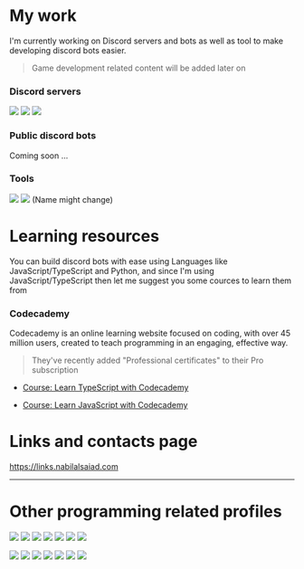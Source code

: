 # My work

I'm currently working on Discord servers and bots as well as tool to make developing discord bots easier.

> Game development related content will be added later on

### Discord servers

[![](https://dcbadge.vercel.app/api/server/saudign?style=flat)](https://discord.gg/saudign)
[![](https://dcbadge.vercel.app/api/server/sPfG5RR6A4?style=flat)](https://discord.gg/sPfG5RR6A4)
[![](https://dcbadge.vercel.app/api/server/Jfd6GbqMhw?style=flat)](https://discord.gg/Jfd6GbqMhw)

### Public discord bots

Coming soon ...

### Tools

[![](https://img.shields.io/badge/easybot-white?logo=npm)](https://www.npmjs.com/package/easybot)
[![](https://img.shields.io/badge/paths%20manager-white?logo=npm)](https://www.npmjs.com/package/paths-manager) (Name might change)

# Learning resources

You can build discord bots with ease using Languages like JavaScript/TypeScript and Python, and since I'm using JavaScript/TypeScript then let me suggest you some cources to learn them from

### Codecademy

Codecademy is an online learning website focused on coding, with over 45 million users, created to teach programming in an engaging, effective way.
> They've recently added "Professional certificates" to their Pro subscription

- <a href="https://www.pntra.com/t/2-468138-294213-213588" target="_blank" rel="sponsored">Course: Learn TypeScript  with Codecademy</a><img src="//www.pntra.com/i/2-468138-294213-213588" height="1" width="1" border="0">

- <a href="https://www.pntra.com/t/2-468117-294213-213588" target="_blank" rel="sponsored">Course: Learn JavaScript with Codecademy</a><img src="//www.pntra.com/i/2-468117-294213-213588" height="1" width="1" border="0">

# Links and contacts page

https://links.nabilalsaiad.com

-----------------------------------

# Other programming related profiles

[![](https://img.shields.io/badge/npm-black?logo=npm&logoColor=white)](https://www.npmjs.com/~nabil_alsaiad)
[![](https://img.shields.io/badge/Solo%20learn-black?logo=sololearn&logoColor=white)](https://www.sololearn.com/profile/17032869)
[![](https://img.shields.io/badge/Free%20code%20camp-black?logo=freecodecamp&logoColor=white)](https://www.freecodecamp.org/Nabil_Alsaiad)
[![](https://img.shields.io/badge/Codecademy-black?logo=codecademy&logoColor=white)](https://www.codecademy.com/profiles/Nabil_Alsaiad)
[![](https://img.shields.io/badge/Exercism-black?logo=exercism&logoColor=white)](https://exercism.org/profiles/Nabil-Alsaiad)
[![](https://img.shields.io/badge/Hacker%20rank-black?logo=hackerrank&logoColor=white)](https://www.hackerrank.com/Nabil_Alsaiad)
[![](https://img.shields.io/badge/Codingame-black?logo=codingame&logoColor=white)](https://www.codingame.com/profile/c76e910d186faa93e6d05766fe135ba36322535)


[![](https://img.shields.io/badge/npm-white?logo=npm&logoColor=black)](https://www.npmjs.com/~nabil_alsaiad)
[![](https://img.shields.io/badge/Solo%20learn-white?logo=sololearn&logoColor=black)](https://www.sololearn.com/profile/17032869)
[![](https://img.shields.io/badge/Free%20code%20camp-white?logo=freecodecamp&logoColor=black)](https://www.freecodecamp.org/Nabil_Alsaiad)
[![](https://img.shields.io/badge/Codecademy-white?logo=codecademy&logoColor=black)](https://www.codecademy.com/profiles/Nabil_Alsaiad)
[![](https://img.shields.io/badge/Exercism-white?logo=exercism&logoColor=black)](https://exercism.org/profiles/Nabil-Alsaiad)
[![](https://img.shields.io/badge/Hacker%20rank-white?logo=hackerrank&logoColor=black)](https://www.hackerrank.com/Nabil_Alsaiad)
[![](https://img.shields.io/badge/Codingame-white?logo=codingame&logoColor=black)](https://www.codingame.com/profile/c76e910d186faa93e6d05766fe135ba36322535)
